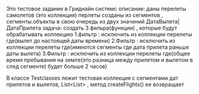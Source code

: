 Это тестовое задание в Гриднайн системс
описание:
даны перелеты самолетов (это коллекция)
перлеты созданы из сегментов , сегменты.объекты в свою очередь из двух значений ДатаВылета|ДатаПрилета
задача: создать 3 фильра(функции) , которые будут обрабатывать коллекцию 
1.фильтр : исключить из коллекции перелеты где(вылет до настоящей даты времени)
2.Фильтр : исключить из коллекции перелеты где(имеются сегменты где дата прилета раньше даты вылета)
3.Фильтр : исключить из коллекции перелеты где(общее время пребывания на земле(это разница между прилетом и вылетом в след сегменте) будет больше 2 часов)

В классе Testclasses лежит тестовая коллекция с сегментами дат прилетов и вылетов, List<List<Flight>> , метод createFlights() ее возвращает 
